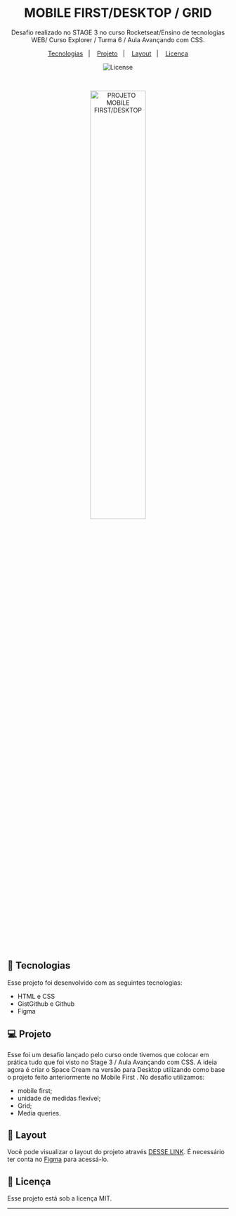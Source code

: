 <h1 align="center"> MOBILE FIRST/DESKTOP / GRID </h1>

<p align="center">
Desafio realizado no STAGE 3 no curso Rocketseat/Ensino de tecnologias WEB/ Curso Explorer / Turma 6 / Aula Avançando com CSS.
</p>

<p align="center">
  <a href="#-tecnologias">Tecnologias</a>&nbsp;&nbsp;&nbsp;|&nbsp;&nbsp;&nbsp;
  <a href="#-projeto">Projeto</a>&nbsp;&nbsp;&nbsp;|&nbsp;&nbsp;&nbsp;
  <a href="#-layout">Layout</a>&nbsp;&nbsp;&nbsp;|&nbsp;&nbsp;&nbsp;
  <a href="#memo-licença">Licença</a>
</p>

<p align="center">
  <img alt="License" src="https://img.shields.io/static/v1?label=license&message=MIT&color=49AA26&labelColor=000000">
</p>

<br>

<p align="center">
  <img alt="PROJETO MOBILE FIRST/DESKTOP"      src="https://raw.githubusercontent.com/gist/Fabiano2022/eb8f705a8a7c571253e8dd74d044d52a/raw/cb664dfe2f9f8524e59e6dc9c3e41cfa19d8641d/imagem%20space%20cream.svg"  width="50%">
</p>

## 🚀 Tecnologias


Esse projeto foi desenvolvido com as seguintes tecnologias:

- HTML e CSS
- GistGithub e Github
- Figma


## 💻 Projeto

Esse foi um desafio lançado pelo curso onde tivemos que colocar em prática tudo que foi visto no Stage 3 / Aula Avançando com CSS. A ideia agora é criar o Space Cream na versão para Desktop utilizando como base o projeto feito anteriormente no Mobile First . 
No desafio utilizamos:

- mobile first;
- unidade de medidas flexível;
- Grid;
- Media queries.

## 🔖 Layout

Você pode visualizar o layout do projeto através [DESSE LINK](https://www.figma.com/file/ttrUUPKyZNLtRFJpunRsFc/Stage-03---Grid-com-anima%C3%A7%C3%B5es-(Copy)?node-id=0%3A3&t=KwppO4FUBJm2MXU6-0). É necessário ter conta no [Figma](https://figma.com) para acessá-lo.

## :memo: Licença

Esse projeto está sob a licença MIT.

---
